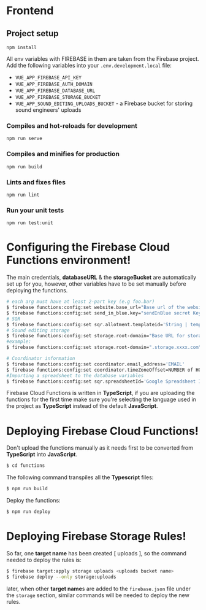 # Frontend

## Project setup

```
npm install
```

All env variables with FIREBASE in them are taken from the Firebase project.
Add the following variables into your `.env.development.local` file:

- `VUE_APP_FIREBASE_API_KEY`
- `VUE_APP_FIREBASE_AUTH_DOMAIN`
- `VUE_APP_FIREBASE_DATABASE_URL`
- `VUE_APP_FIREBASE_STORAGE_BUCKET`
- `VUE_APP_SOUND_EDITING_UPLOADS_BUCKET` - a Firebase bucket for storing sound engineers' uploads

### Compiles and hot-reloads for development

```
npm run serve
```

### Compiles and minifies for production

```
npm run build
```

### Lints and fixes files

```
npm run lint
```

### Run your unit tests

```
npm run test:unit
```

# Configuring the Firebase Cloud Functions environment!

The main credentials, **databaseURL** & the **storageBucket** are automatically set up for you, however, other variables have to be set manually before deploying the functions.

```sh
# each arg must have at least 2-part key (e.g foo.bar)
$ firebase functions:config:set website.base_url="Base url of the website"
$ firebase functions:config:set send_in_blue.key="sendInBlue secret Key"
# SQR
$ firebase functions:config:set sqr.allotment.templateid='String | template name'
# Sound editing storage
$ firebase functions:config:set storage.root-domain="Base URL for storage buckets preceeded by a `dot`"
#example: 
$ firebase functions:config:set storage.root-domain=".storage.xxxx.com"

# Coordinator information
$ firebase functions:config:set coordinator.email_address='EMAIL'
$ firebase functions:config:set coordinator.timeZoneOffset=NUMBER of HOURs
#Importing a spreadsheet to the database variables
$ firebase functions:config:set sqr.spreadsheetId='Google Spreadsheet ID'
```

Firebase Cloud Functions is written in **TypeScript**, if you are uploading the functions for the first time make sure you're selecting the language used in the project as **TypeScript** instead of the default **JavaScript**.

# Deploying Firebase Cloud Functions!

Don't upload the functions manually as it needs first to be converted from **TypeScript** into **JavaScript**.

```sh
$ cd functions
```

The following command transpiles all the **Typescript** files:

```sh
$ npm run build
```

Deploy the functions:

```sh
$ npm run deploy
```

# Deploying Firebase Storage Rules!
So far, one **target name** has been created [ uploads ], so the command needed to deploy the rules is:
```sh
$ firebase target:apply storage uploads <uploads bucket name>
$ firebase deploy --only storage:uploads
```

later, when other **target name**s are added to the `firebase.json` file under the `storage` section, similar commands will be needed to deploy the new rules.